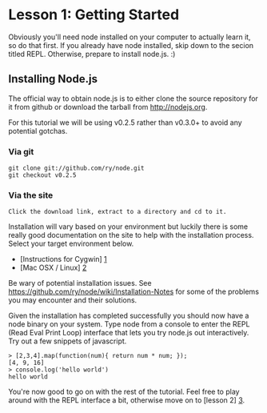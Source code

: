 # Lesson 1: Getting Started
Obviously you'll need node installed on your computer to actually learn it, so do that first. If you already have node installed, skip down to the secion titled REPL. Otherwise, prepare to install node.js. :)

## Installing Node.js
The official way to obtain node.js is to either clone the source repository for it from github or download the tarball from http://nodejs.org.

For this tutorial we will be using v0.2.5 rather than v0.3.0+ to avoid any potential gotchas. 

### Via git
	git clone git://github.com/ry/node.git
	git checkout v0.2.5 

### Via the site
	Click the download link, extract to a directory and cd to it.

Installation will vary based on your environment but luckily there is some really good documentation on the site to help with the installation process. Select your target environment below.

* [Instructions for Cygwin] [1] 
* [Mac OSX / Linux] [2]

Be wary of potential installation issues. See https://github.com/ry/node/wiki/Installation-Notes for some of the problems you may encounter and their solutions.

Given the installation has completed successfully you should now have a node binary on your system. Type node from a console to enter the REPL (Read Eval Print Loop) interface that lets you try node.js out interactively. Try out a few snippets of javascript.
	
	> [2,3,4].map(function(num){ return num * num; });
	[4, 9, 16]
	> console.log('hello world')
	hello world

You're now good to go on with the rest of the tutorial. Feel free to play around with the REPL interface a bit, otherwise move on to [lesson 2] [3].


[1]: https://github.com/ry/node/wiki/Building-node.js-on-Cygwin-(Windows)
[2]: https://github.com/ry/node/wiki/Quick-and-easy-installation
[3]: lesson2-basics/